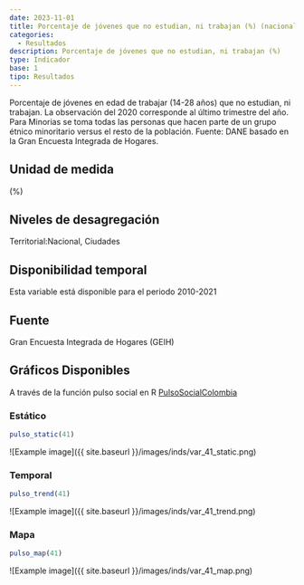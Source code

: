 ```yaml
---
date: 2023-11-01
title: Porcentaje de jóvenes que no estudian, ni trabajan (%) (nacional_gen)
categories:
  - Resultados
description: Porcentaje de jóvenes que no estudian, ni trabajan (%)
type: Indicador
base: 1
tipo: Resultados
--- 
```


Porcentaje de jóvenes en edad de trabajar (14-28 años) que no estudian, ni trabajan. La observación del 2020 corresponde al último trimestre del año. Para Minorias se toma todas las personas que hacen parte de un grupo étnico minoritario versus el resto de la población.
Fuente: DANE basado en la Gran Encuesta Integrada de Hogares.

## Unidad de medida
(%)

## Niveles de desagregación
Territorial:Nacional, Ciudades

## Disponibilidad temporal
Esta variable está disponible para el periodo 2010-2021

## Fuente
Gran Encuesta Integrada de Hogares (GEIH)

## Gráficos Disponibles

A través de la función pulso social en R [PulsoSocialColombia](https://github.com/pulsosocialcolombia/PulsoSocialColombia)

### Estático

``` R
pulso_static(41)
```

![Example image]({{ site.baseurl }}/images/inds/var_41_static.png)

### Temporal

``` R
pulso_trend(41)
```

![Example image]({{ site.baseurl }}/images/inds/var_41_trend.png)

### Mapa

``` R
pulso_map(41)
```

![Example image]({{ site.baseurl }}/images/inds/var_41_map.png)